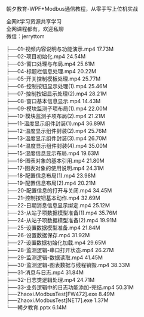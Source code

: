 朝夕教育-WPF+Modbus通信教程，从零手写上位机实战

全网it学习资源共享学习<br>全网课程都有，欢迎私聊<br>微信：jerryttom<br>

├──01-视频内容说明与功能演示.mp4 17.73M<br> ├──02-项目初始化.mp4 24.54M<br> ├──03-窗口处理与布局.mp4 25.61M<br> ├──04-标题栏信息处理.mp4 20.22M<br> ├──05-开关控制模板处理.mp4 25.77M<br> ├──06-控制按钮显示处理(1).mp4 25.46M<br> ├──07-控制按钮显示处理(2).mp4 28.21M<br> ├──08-窗口基本信息显示.mp4 14.43M<br> ├──09-模块监测子项布局(1).mp4 22.00M<br> ├──10-模块监测子项布局(2).mp4 21.21M<br> ├──11-温度显示组件封装(1).mp4 36.89M<br> ├──12-温度显示组件封装(2).mp4 25.76M<br> ├──13-温度显示组件封装(3).mp4 26.70M<br> ├──14-温度显示组件封装(4).mp4 35.00M<br> ├──15-湿度信息显示布局.mp4 19.63M<br> ├──16-图表对象的基本引用.mp4 21.80M<br> ├──17-图表对象的使用说明.mp4 24.31M<br> ├──18-配置信息布局(1).mp4 23.98M<br> ├──19-配置信息布局(2).mp4 20.21M<br> ├──20-配置信息的打开与关闭.mp4 34.45M<br> ├──21-控制按钮基本动作.mp4 32.69M<br> ├──22-日期消息信息显示绑定.mp4 25.12M<br> ├──23-从站子项数据模型准备(1).mp4 35.76M<br> ├──24-从站子项数据模型准备(2).mp4 19.91M<br> ├──25-设置数据模型准备.mp4 21.84M<br> ├──26-设置数据保存.mp4 31.92M<br> ├──27-设置数据初始化加载.mp4 29.65M<br> ├──28-监测逻辑-串口打开状态.mp4 26.27M<br> ├──29-监测逻辑-数据读取.mp4 41.45M<br> ├──30-监测逻辑-图表数据与线程销毁.mp4 38.33M<br> ├──31-消息与日志.mp4 31.84M<br> ├──32-日志类逻辑处理.mp4 24.71M<br> ├──33-业务逻辑中的日志功能添加-完结.mp4 50.31M<br> ├──Zhaoxi.ModbusTest[FW472].exe 8.49M<br> ├──Zhaoxi.ModbusTest[NET7].exe 1.37M<br> └──朝夕教育.pptx 6.14M